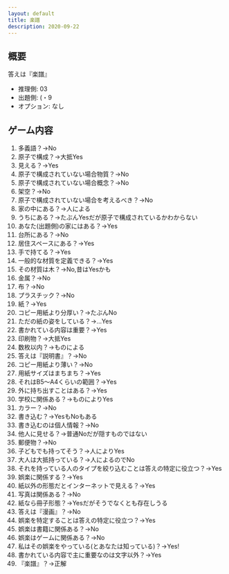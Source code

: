 ```yaml
---
layout: default
title: 楽譜
description: 2020-09-22
---
```


## 概要

答えは『楽譜』

- 推理側: 03
- 出題側: (・9
- オプション: なし

## ゲーム内容

1. 多義語？→No
2. 原子で構成？→大抵Yes
3. 見える？→Yes
4. 原子で構成されていない場合物質？→No
5. 原子で構成されていない場合概念？→No
6. 架空？→No
7. 原子で構成されていない場合を考えるべき？→No
8. 家の中にある？→人による
9. うちにある？→たぶんYesだが原子で構成されているかわからない
10. あなた(出題側)の家にはある？→Yes
11. 台所にある？→No
12. 居住スペースにある？→Yes
13. 手で持てる？→Yes
14. 一般的な材質を定義できる？→Yes
15. その材質は木？→No,昔はYesかも
16. 金属？→No
17. 布？→No
18. プラスチック？→No
19. 紙？→Yes
20. コピー用紙より分厚い？→たぶんNo
21. ただの紙の姿をしている？→…Yes
22. 書かれている内容は重要？→Yes
23. 印刷物？→大抵Yes
24. 数枚以内？→ものによる
25. 答えは『説明書』？→No
26. コピー用紙より薄い？→No
27. 用紙サイズはまちまち？→Yes
28. それはB5～A4くらいの範囲？→Yes
29. 外に持ち出すことはある？→Yes
30. 学校に関係ある？→ものによりYes
31. カラー？→No
32. 書き込む？→YesもNoもある
33. 書き込むのは個人情報？→No
34. 他人に見せる？→普通Noだが隠すものではない
35. 郵便物？→No
36. 子どもでも持ってそう？→人によりYes
37. 大人は大抵持っている？→人によるのでNo
38. それを持っている人のタイプを絞り込むことは答えの特定に役立つ？→Yes
39. 娯楽に関係する？→Yes
40. 紙以外の形態だとインターネットで見える？→Yes
41. 写真は関係ある？→No
42. 紙なら冊子形態？→Yesだがそうでなくとも存在しうる
43. 答えは『漫画』？→No
44. 娯楽を特定することは答えの特定に役立つ？→Yes
45. 娯楽は書籍に関係ある？→No
46. 娯楽はゲームに関係ある？→No
47. 私はその娯楽をやっている(とあなたは知っている)？→Yes!
48. 書かれている内容で主に重要なのは文字以外？→Yes
49. 『楽譜』？→正解
